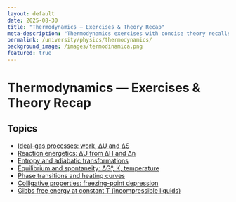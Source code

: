 ```yaml
---
layout: default
date: 2025-08-30
title: "Thermodynamics — Exercises & Theory Recap"
meta-description: "Thermodynamics exercises with concise theory recalls: ideal-gas work and entropy, reaction energetics (ΔU vs ΔH), equilibrium and spontaneity (ΔG°, K), phase transitions, and colligative properties. Curated by Prof. Dr. Marco Ruzzi."
permalink: /university/physics/thermodynamics/
background_image: /images/termodinamica.png
featured: true
---
```


# Thermodynamics — Exercises & Theory Recap

<div class="content-box">

## Topics
- [Ideal-gas processes: work, ΔU and ΔS](/university/physics/thermodynamics/ideal-gas-processes/)
- [Reaction energetics: ΔU from ΔH and Δn](/university/physics/thermodynamics/reaction-energetics/)
- [Entropy and adiabatic transformations](/university/physics/thermodynamics/entropy-adiabatic/)
- [Equilibrium and spontaneity: ΔG°, K, temperature](/university/physics/thermodynamics/equilibrium-and-spontaneity/)
- [Phase transitions and heating curves](/university/physics/thermodynamics/phase-transitions/)
- [Colligative properties: freezing-point depression](/university/physics/thermodynamics/colligative-freezing/)
- [Gibbs free energy at constant T (incompressible liquids)](/university/physics/thermodynamics/gibbs-incompressible/)

</div>
